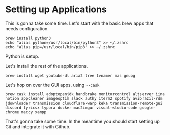 # Setting up Applications

This is gonna take some time. Let's start with the basic brew apps that needs configuration.

```text
brew install python3
echo "alias python=/usr/local/bin/python3" >> ~/.zshrc
echo "alias pip=/usr/local/bin/pip3" >> ~/.zshrc
```

Python is setup.

Let's install the rest of the applications. 

```text
brew install wget youtube-dl aria2 tree tvnamer mas gnupg
```

Let's hop on over the GUI apps, using `--cask`

```text
brew cask install adoptopenjdk handbrake monitorcontrol altserver iina notion appcleaner imageoptim slack authy iterm2 spotify avibrazil-rdm jdownloader transmission cloudflare-warp keka transmission-remote-gui discord lyricsx typora docker mac2imgur visual-studio-code google-chrome maccy xampp
```

That's gonna take some time. In the meantime you should start setting up Git and integrate it with Github.



